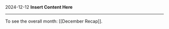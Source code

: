 2024-12-12
__Insert Content Here__
_______________________
To see the overall month: [[December Recap]].